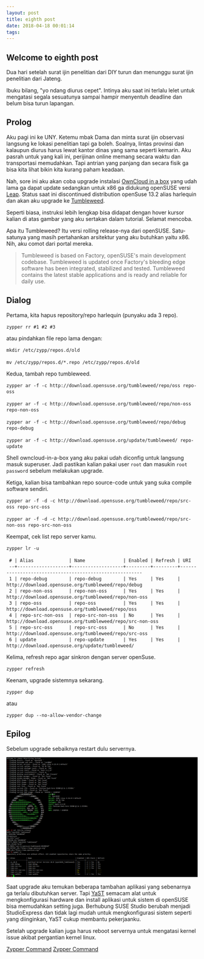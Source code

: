```yaml
---
layout: post
title: eighth post
date: 2018-04-18 00:01:14
tags:
---
```


## Welcome to eighth post

Dua hari setelah surat ijin penelitian dari DIY turun dan menunggu surat ijin penelitian dari Jateng. 

Ibuku bilang, "yo ndang diurus cepet". Intinya aku saat ini terlalu lelet untuk mengatasi segala sesuatunya sampai hampir menyentuh deadline dan belum bisa turun lapangan.

## Prolog

Aku pagi ini ke UNY. Ketemu mbak Dama dan minta surat ijin observasi langsung ke lokasi penelitian tapi ga boleh. Soalnya, lintas provinsi dan kalaupun diurus harus lewat kantor dinas yang sama seperti kemarin. Aku pasrah untuk yang kali ini, perijinan online memang secara waktu dan transportasi memudahkan. Tapi antrian yang panjang dan secara fisik ga bisa kita lihat bikin kita kurang paham keadaan.

Nah, sore ini aku akan coba upgrade instalasi [OwnCloud in a box](http://susestudio.com/a/TadMax/owncloud-in-a-box) yang udah lama ga dapat update sedangkan untuk x86 ga didukung openSUSE versi [Leap](https://en.opensuse.org/Portal:Leap). Status saat ini discontinued distribution openSuse 13.2 alias harlequin dan akan aku upgrade ke [Tumbleweed](https://en.opensuse.org/Portal:Tumbleweed).

Seperti biasa, instruksi lebih lengkap bisa didapat dengan hover kursor kalian di atas gambar yang aku sertakan dalam tutorial. Selamat mencoba.

Apa itu Tumbleweed? Itu versi rolling release-nya dari openSUSE. Satu-satunya yang masih pertahankan arsitektur yang aku butuhkan yaitu x86. Nih, aku comot dari portal mereka.

>Tumbleweed is based on Factory, openSUSE's main development codebase. Tumbleweed is updated once Factory's bleeding edge software has been integrated, stabilized and tested. Tumbleweed contains the latest stable applications and is ready and reliable for daily use. 

## Dialog

Pertama, kita hapus repository/repo harlequin (punyaku ada 3 repo).

```shell
zypper rr #1 #2 #3
```

atau pindahkan file repo lama dengan:

```shell
mkdir /etc/zypp/repos.d/old

mv /etc/zypp/repos.d/*.repo /etc/zypp/repos.d/old
```

Kedua, tambah repo tumbleweed. 

```shell
zypper ar -f -c http://download.opensuse.org/tumbleweed/repo/oss repo-oss

zypper ar -f -c http://download.opensuse.org/tumbleweed/repo/non-oss repo-non-oss

zypper ar -f -c http://download.opensuse.org/tumbleweed/repo/debug repo-debug

zypper ar -f -c http://download.opensuse.org/update/tumbleweed/ repo-update
```

Shell owncloud-in-a-box yang aku pakai udah diconfig untuk langsung masuk superuser. Jadi pastikan kalian pakai user `root` dan masukin `root password` sebelum melakukan upgrade.

Ketiga, kalian bisa tambahkan repo source-code untuk yang suka compile software sendiri.

```shell
zypper ar -f -d -c http://download.opensuse.org/tumbleweed/repo/src-oss repo-src-oss

zypper ar -f -d -c http://download.opensuse.org/tumbleweed/repo/src-non-oss repo-src-non-oss
```

Keempat, cek list repo server kamu.

```shell
zypper lr -u

 # | Alias             | Name              | Enabled | Refresh | URI
 --+-------------------+-------------------+---------+---------+--------------------------------------------------------
 1 | repo-debug        | repo-debug        | Yes     | Yes     | http://download.opensuse.org/tumbleweed/repo/debug
 2 | repo-non-oss      | repo-non-oss      | Yes     | Yes     | http://download.opensuse.org/tumbleweed/repo/non-oss
 3 | repo-oss          | repo-oss          | Yes     | Yes     | http://download.opensuse.org/tumbleweed/repo/oss
 4 | repo-src-non-oss  | repo-src-non-oss  | No      | Yes     | http://download.opensuse.org/tumbleweed/repo/src-non-oss
 5 | repo-src-oss      | repo-src-oss      | No      | Yes     | http://download.opensuse.org/tumbleweed/repo/src-oss
 6 | update            | repo-update       | Yes     | Yes     | http://download.opensuse.org/update/tumbleweed/
```

Kelima, refresh repo agar sinkron dengan server openSuse.

```shell
zypper refresh
```

Keenam, upgrade sistemnya sekarang.

```shell
zypper dup 
```

atau

```shell
zypper dup --no-allow-vendor-change
```

## Epilog

Sebelum upgrade sebaiknya restart dulu servernya. 

![Hasil Upgrade](img/ad.png "Tampilan:{ -screenfetch- | -cat- | -zypper- } via -ssh- ")

Saat upgrade aku temukan beberapa tambahan aplikasi yang sebenarnya ga terlalu dibutuhkan server. Tapi [YaST](https://en.opensuse.org/Portal:YaST) semacam alat untuk mengkonfigurasi hardware dan install aplikasi untuk sistem di openSUSE bisa memudahkan setting juga. Berhubung SUSE Studio berubah menjadi StudioExpress dan tidak lagi mudah untuk mengkonfigurasi sistem seperti yang diinginkan, YaST cukup membantu pekerjaanku. 

Setelah upgrade kalian juga harus reboot servernya untuk mengatasi kernel issue akibat pergantian kernel linux.

[Zypper Command](doc/Zypper-cheat-sheet-1.pdf)
[Zypper Command](doc/Zypper-cheat-sheet-2.pdf)